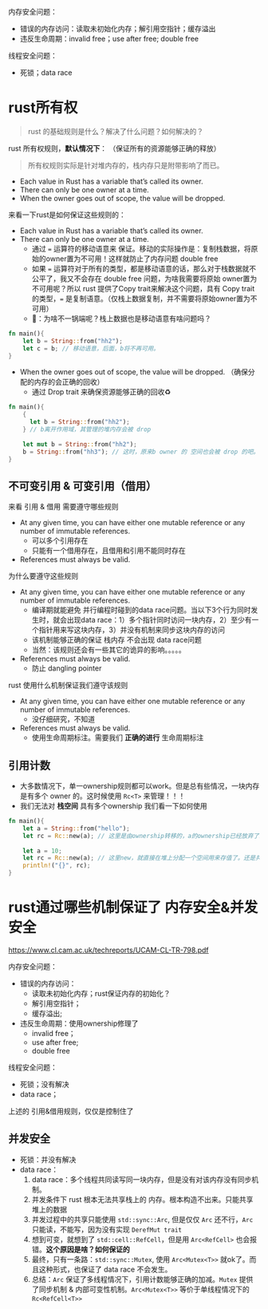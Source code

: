 内存安全问题：
* 错误的内存访问：读取未初始化内存；解引用空指针；缓存溢出
* 违反生命周期：invalid free；use after free; double free

线程安全问题：
* 死锁；data race

# rust所有权
> rust 的基础规则是什么？解决了什么问题？如何解决的？

rust 所有权规则，**默认情况下**： （保证所有的资源能够正确的释放）
> 所有权规则实际是针对堆内存的，栈内存只是附带影响了而已。

* Each value in Rust has a variable that’s called its owner.
* There can only be one owner at a time. 
* When the owner goes out of scope, the value will be dropped.

来看一下rust是如何保证这些规则的：
* Each value in Rust has a variable that’s called its owner.
* There can only be one owner at a time. 
	* 通过 `=` 运算符的移动语意来 保证。移动的实际操作是：复制栈数据，将原始的owner置为不可用！这样就防止了内存问题 double free
	* 如果 `=` 运算符对于所有的类型，都是移动语意的话，那么对于栈数据就不公平了，我又不会存在 double free 问题，为啥我需要将原始 owner置为 不可用呢？所以 rust 提供了Copy trait来解决这个问题，具有 Copy trait 的类型，`=` 是复制语意。（仅栈上数据复制，并不需要将原始owner置为不可用）
	* 🤔️：为啥不一锅端呢？栈上数据也是移动语意有啥问题吗？
```rust
fn main(){
    let b = String::from("hh2");
    let c = b; // 移动语意，后面，b将不再可用。
}
```

* When the owner goes out of scope, the value will be dropped. （确保分配的内存的会正确的回收）
	* 通过 Drop trait 来确保资源能够正确的回收♻️
```rust
fn main(){
    { 
      let b = String::from("hh2");
    } // b离开作用域，其管理的堆内存会被 drop
    
    let mut b = String::from("hh2");
    b = String::from("hh3"); // 这时，原来b owner 的 空间也会被 drop 的吧。
}
```

## 不可变引用 & 可变引用（借用）

来看 引用 & 借用 需要遵守哪些规则

* At any given time, you can have either one mutable reference or any number of immutable references.
	* 可以多个引用存在
	* 只能有一个借用存在，且借用和引用不能同时存在
* References must always be valid.

为什么要遵守这些规则
* At any given time, you can have either one mutable reference or any number of immutable references.
	* 编译期就能避免 并行编程时碰到的data race问题。当以下3个行为同时发生时，就会出现data race：1）多个指针同时访问一块内存，2）至少有一个指针用来写这块内存，3）并没有机制来同步这块内存的访问
	* 该机制能够正确的保证 栈内存 不会出现 data race问题
	* 当然：该规则还会有一些其它的诡异的影响。。。。。 
* References must always be valid.
	* 防止 dangling pointer

rust 使用什么机制保证我们遵守该规则
* At any given time, you can have either one mutable reference or any number of immutable references.
	* 没仔细研究，不知道
* References must always be valid.
	* 使用生命周期标注。需要我们 **正确的进行** 生命周期标注

## 引用计数
* 大多数情况下，单一ownership规则都可以work。但是总有些情况，一块内存是有多个 owner 的。这时候使用 `Rc<T>` 来管理！！！
* 我们无法对 **栈空间** 具有多个ownership
我们看一下如何使用

```rust
fn main(){
    let a = String::from("hello");
    let rc = Rc::new(a); // 这里是由ownership转移的，a的ownership已经放弃了。a管理的堆内存已经交给 rc 来管理了
    
    let a = 10;
    let rc = Rc::new(a); // 这里new，就直接在堆上分配一个空间用来存值了。还是共享的堆空间了。 通过rc，是无法拿到raw pointer的。
    println!("{}", rc);
}
```


# rust通过哪些机制保证了 内存安全&并发安全
https://www.cl.cam.ac.uk/techreports/UCAM-CL-TR-798.pdf


内存安全问题：
* 错误的内存访问：
	* 读取未初始化内存；rust保证内存的初始化？
	* 解引用空指针；
	* 缓存溢出; 
* 违反生命周期：使用ownership修理了
	* invalid free；
	* use after free; 
	* double free

线程安全问题：
* 死锁；没有解决
* data race；

上述的 引用&借用规则，仅仅是控制住了

## 并发安全
* 死锁：并没有解决
* data race：
	1. data race：多个线程共同读写同一块内存，但是没有对该内存没有同步机制。
	2. 并发条件下 rust 根本无法共享栈上的 内存。根本构造不出来。只能共享堆上的数据
	3. 并发过程中的共享只能使用 `std::sync::Arc`, 但是仅仅 `Arc` 还不行，`Arc` 只能读，不能写，因为没有实现 `DerefMut trait`
	4. 想到可变，就想到了 `std::cell::RefCell`，但是用 `Arc<RefCell>` 也会报错。**这个原因是啥？如何保证的**
	5. 最终，只有一条路：`std::sync::Mutex`, 使用 `Arc<Mutex<T>>` 就ok了。而且这种形式，也保证了 data race 不会发生。
	6. 总结：`Arc` 保证了多线程情况下，引用计数能够正确的加减。`Mutex` 提供了同步机制 & 内部可变性机制。`Arc<Mutex<T>>` 等价于单线程情况下的 `Rc<RefCell<T>>` 


